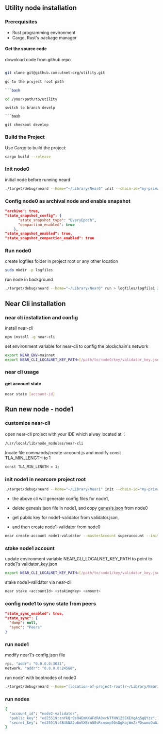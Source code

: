 ## Utility node installation


### Prerequisites

- Rust programming environment
- Cargo, Rust's package manager

#### Get the source code

download code from github repo

```bash

git clone git@github.com:utnet-org/utility.git

go to the project root path

```bash

cd /your/path/to/utility

```

```
switch to branch develp

```bash

git checkout develop

```
### Build the Project

Use Cargo to build the project:

```bash
cargo build --release
```

### Init node0

initial node before running neard

```bash
./target/debug/neard --home="~/Library/Near0" init --chain-id="my-private-chain-id" --account-id=superaccount
```

### Config node0 as archival node and enable snapshot

```json
"archive": true,
"state_snapshot_config": {
      "state_snapshot_type": "EveryEpoch",
      "compaction_enabled": true
    },
"state_snapshot_enabled": true,
"state_snapshot_compaction_enabled": true
```

### Run node0

create logfiles folder in project root or any other location 

```bash
sudo mkdir -p logfiles
```

run node in background

```bash
./target/debug/neard --home="~/Library/Near0" run > logfiles/logfile1 2>&1 &
```

## Near Cli installation

### near cli installation and config

install near-cli 

```bash
npm install -g near-cli
```

set environment variable for near-cli to config the blockchain's network

```bash
export NEAR_ENV=mainnet
export NEAR_CLI_LOCALNET_KEY_PATH=[/path/to/node0/key/validator_key.json]
```

### near cli usage

#### get account state

```bash
near state [account-id]
```

## Run new node - node1
### customize near-cli
open near-cli project with your IDE which alway located at ：

```bash
/usr/local/lib/node_modules/near-cli
```
locate file commands/create-account.js
and modify const TLA_MIN_LENGTH to 1

```bash
const TLA_MIN_LENGTH = 1;
```

### init node1 in nearcore project root

```bash
./target/debug/neard --home="~/Library/Near1" init --chain-id="my-private-chain-id" --account-id=node1-validator
```
- the above cli will generate config files for node1, 

- delete genesis.json file in node1, and copy [genesis.json](genesis.json) from node0
  
- get public key for node1-validator from validator.json,
  
- and then create node1-validator from node0
 ```bash
near create-account node1-validator --masterAccount superaccount --initialBalance 10000 --networkId my-private-chain-id --publicKey [public-key you get from above step]
 ```

### stake node1 account

update environment variable NEAR_CLI_LOCALNET_KEY_PATH to point to node1's validator_key.json

```bash
export NEAR_CLI_LOCALNET_KEY_PATH=[/path/to/node1/key/validator_key.json]
```

stake node1-validator via near-cli

```bash
near stake <accountId> <stakingKey> <amount>
```

### config node1 to sync state from peers

```json
"state_sync_enabled": true,
"state_sync": {
  "dump": null,
  "sync": "Peers"
}
```

### run node1

modify near1's config.json file
```bash
rpc. "addr": "0.0.0.0:3031",
network. "addr": "0.0.0.0:24568",
```
run node1 with bootnodes of node0
```bash
./target/debug/neard --home="[location-of-project-root]/~/Library/Near1" run --boot-nodes="ed25519:DVtQUJKcUNZkN1qPSHWpZAvYUSjGoByqc5HeySnVASbs@192.168.10.4:24567" > logfiles/logfile2 2>&1 &
```

### run nodex

```bash
{
  "account_id": "node2-validator",
  "public_key": "ed25519:znYkQr9s94EmKXWFdRA9xrNTfHN125EKEVqAqSqQYzz",
  "secret_key": "ed25519:484kNA2u6mVXBrn58sRsmsmp5GsDgKbjWnZzPDswnoQuAJTeiBsqbmzcur8KfWsvQhyXmudkBNMx1gQMoknUpcZc"
}
```
